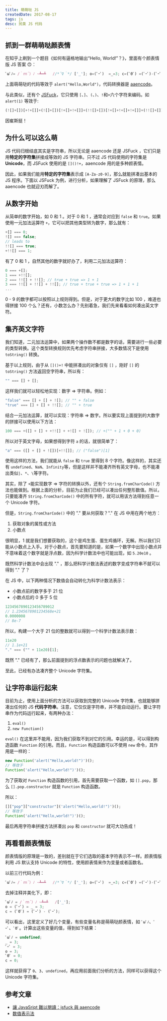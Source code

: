 ```yaml
---
title: 萌萌哒 JS
createdDate: 2017-08-17
tags: js
desc: 另类 JS 代码
---
```


## 抓到一群萌萌哒颜表情

在知乎上刷到一个题目《如何有逼格地输出“Hello, World!”？》，里面有个颜表情版 JS 答案 :upside_down_face:：

```javascript
ﾟωﾟﾉ= /｀ｍ´）ﾉ ~┻━┻   //*´∇｀*/ ['_']; o=(ﾟｰﾟ)  =_=3; c=(ﾟΘﾟ) =(ﾟｰﾟ)-(ﾟｰﾟ); (ﾟДﾟ) =(ﾟΘﾟ)= (o^_^o)/ (o^_^o);(ﾟДﾟ)={ﾟΘﾟ: '_' ,ﾟωﾟﾉ : ((ﾟωﾟﾉ==3) +'_') [ﾟΘﾟ] ,ﾟｰﾟﾉ :(ﾟωﾟﾉ+ '_')[o^_^o -(ﾟΘﾟ)] ,ﾟДﾟﾉ:((ﾟｰﾟ==3) +'_')[ﾟｰﾟ] }; (ﾟДﾟ) [ﾟΘﾟ] =((ﾟωﾟﾉ==3) +'_') [c^_^o];(ﾟДﾟ) ['c'] = ((ﾟДﾟ)+'_') [ (ﾟｰﾟ)+(ﾟｰﾟ)-(ﾟΘﾟ) ];(ﾟДﾟ) ['o'] = ((ﾟДﾟ)+'_') [ﾟΘﾟ];(ﾟoﾟ)=(ﾟДﾟ) ['c']+(ﾟДﾟ) ['o']+(ﾟωﾟﾉ +'_')[ﾟΘﾟ]+ ((ﾟωﾟﾉ==3) +'_') [ﾟｰﾟ] + ((ﾟДﾟ) +'_') [(ﾟｰﾟ)+(ﾟｰﾟ)]+ ((ﾟｰﾟ==3) +'_') [ﾟΘﾟ]+((ﾟｰﾟ==3) +'_') [(ﾟｰﾟ) - (ﾟΘﾟ)]+(ﾟДﾟ) ['c']+((ﾟДﾟ)+'_') [(ﾟｰﾟ)+(ﾟｰﾟ)]+ (ﾟДﾟ) ['o']+((ﾟｰﾟ==3) +'_') [ﾟΘﾟ];(ﾟДﾟ) ['_'] =(o^_^o) [ﾟoﾟ] [ﾟoﾟ];(ﾟεﾟ)=((ﾟｰﾟ==3) +'_') [ﾟΘﾟ]+ (ﾟДﾟ) .ﾟДﾟﾉ+((ﾟДﾟ)+'_') [(ﾟｰﾟ) + (ﾟｰﾟ)]+((ﾟｰﾟ==3) +'_') [o^_^o -ﾟΘﾟ]+((ﾟｰﾟ==3) +'_') [ﾟΘﾟ]+ (ﾟωﾟﾉ +'_') [ﾟΘﾟ]; (ﾟｰﾟ)+=(ﾟΘﾟ); (ﾟДﾟ)[ﾟεﾟ]='\\'; (ﾟДﾟ).ﾟΘﾟﾉ=(ﾟДﾟ+ ﾟｰﾟ)[o^_^o -(ﾟΘﾟ)];(oﾟｰﾟo)=(ﾟωﾟﾉ +'_')[c^_^o];(ﾟДﾟ) [ﾟoﾟ]='\"';(ﾟДﾟ) ['_'] ( (ﾟДﾟ) ['_'] (ﾟεﾟ+(ﾟДﾟ)[ﾟoﾟ]+ (ﾟДﾟ)[ﾟεﾟ]+(ﾟΘﾟ)+ (ﾟｰﾟ)+ (ﾟΘﾟ)+ (ﾟДﾟ)[ﾟεﾟ]+(ﾟΘﾟ)+ ((ﾟｰﾟ) + (ﾟΘﾟ))+ (ﾟｰﾟ)+ (ﾟДﾟ)[ﾟεﾟ]+(ﾟΘﾟ)+ (ﾟｰﾟ)+ ((ﾟｰﾟ) + (ﾟΘﾟ))+ (ﾟДﾟ)[ﾟεﾟ]+(ﾟΘﾟ)+ ((o^_^o) +(o^_^o))+ ((o^_^o) - (ﾟΘﾟ))+ (ﾟДﾟ)[ﾟεﾟ]+(ﾟΘﾟ)+ ((o^_^o) +(o^_^o))+ (ﾟｰﾟ)+ (ﾟДﾟ)[ﾟεﾟ]+((ﾟｰﾟ) + (ﾟΘﾟ))+ (c^_^o)+ (ﾟДﾟ)[ﾟεﾟ]+(ﾟｰﾟ)+ ((o^_^o) - (ﾟΘﾟ))+ (ﾟДﾟ)[ﾟεﾟ]+(ﾟΘﾟ)+ (ﾟΘﾟ)+ (c^_^o)+ (ﾟДﾟ)[ﾟεﾟ]+(ﾟΘﾟ)+ (ﾟｰﾟ)+ ((ﾟｰﾟ) + (ﾟΘﾟ))+ (ﾟДﾟ)[ﾟεﾟ]+(ﾟΘﾟ)+ ((ﾟｰﾟ) + (ﾟΘﾟ))+ (ﾟｰﾟ)+ (ﾟДﾟ)[ﾟεﾟ]+(ﾟΘﾟ)+ ((ﾟｰﾟ) + (ﾟΘﾟ))+ (ﾟｰﾟ)+ (ﾟДﾟ)[ﾟεﾟ]+(ﾟΘﾟ)+ ((ﾟｰﾟ) + (ﾟΘﾟ))+ ((ﾟｰﾟ) + (o^_^o))+ (ﾟДﾟ)[ﾟεﾟ]+((ﾟｰﾟ) + (ﾟΘﾟ))+ (ﾟｰﾟ)+ (ﾟДﾟ)[ﾟεﾟ]+(ﾟｰﾟ)+ (c^_^o)+ (ﾟДﾟ)[ﾟεﾟ]+(ﾟΘﾟ)+ ((o^_^o) - (ﾟΘﾟ))+ ((ﾟｰﾟ) + (o^_^o))+ (ﾟДﾟ)[ﾟεﾟ]+(ﾟΘﾟ)+ ((ﾟｰﾟ) + (ﾟΘﾟ))+ ((ﾟｰﾟ) + (o^_^o))+ (ﾟДﾟ)[ﾟεﾟ]+(ﾟΘﾟ)+ ((o^_^o) +(o^_^o))+ ((o^_^o) - (ﾟΘﾟ))+ (ﾟДﾟ)[ﾟεﾟ]+(ﾟΘﾟ)+ ((ﾟｰﾟ) + (ﾟΘﾟ))+ (ﾟｰﾟ)+ (ﾟДﾟ)[ﾟεﾟ]+(ﾟΘﾟ)+ (ﾟｰﾟ)+ (ﾟｰﾟ)+ (ﾟДﾟ)[ﾟεﾟ]+(ﾟｰﾟ)+ ((o^_^o) - (ﾟΘﾟ))+ (ﾟДﾟ)[ﾟεﾟ]+((ﾟｰﾟ) + (ﾟΘﾟ))+ (ﾟΘﾟ)+ (ﾟДﾟ)[ﾟoﾟ]) (ﾟΘﾟ)) ('_');
```

上面萌萌哒的代码等效于 `alert("Hello,World")`，代码转换器是 [aaencode](http://utf-8.jp/public/aaencode.html)。

与此类似，还有个 [JSFuck](http://www.jsfuck.com/)，它只使用 `[`、`]`、`(`、`)`、`!`和`+`六个字符来编码。如`alert(1)` 等效于:

```javascript
(![]+[])[+!+[]]+(![]+[])[!+[]+!+[]]+(!![]+[])[!+[]+!+[]+!+[]]+(!![]+[])[+!+[]]+(!![]+[])[+[]]+(![]+[][(![]+[])[+[]]+([![]]+[][[]])[+!+[]+[+[]]]+(![]+[])[!+[]+!+[]]+(!![]+[])[+[]]+(!![]+[])[!+[]+!+[]+!+[]]+(!![]+[])[+!+[]]])[!+[]+!+[]+[+[]]]+[+!+[]]+(!![]+[][(![]+[])[+[]]+([![]]+[][[]])[+!+[]+[+[]]]+(![]+[])[!+[]+!+[]]+(!![]+[])[+[]]+(!![]+[])[!+[]+!+[]+!+[]]+(!![]+[])[+!+[]]])[!+[]+!+[]+[+[]]]
```

因崔斯挺！

## 为什么可以这么萌

JS 代码归根结底其实是字符串，所以无论是 aaencode 还是 JSFuck ，它们只是用**特定的字符集**拼接成等效的 JS 字符串。只不过 JS 代码使用的字符集是 **Unicode**，而 JSFuck 使用的是 `[]()!+`，aaencode 用的是多种颜表情。

因此，如果我们能用**特定的字符集**表示成 `[A-Za-z0-9]`，那么就能拼凑出基本的 JS 程序。下面以 JSFuck 为例，进行分析，如果理解了 JSFuck 的原理，那么 aaencode 也就迎刃而解了。

## 从数字开始

从简单的数字开始，如 0 和 1 。对于 0 和 1 ，通常会对应到 `false` 和 `true`。如果使用一元加法运算符 `+`，它可以把其他类型转为数字，那么就有：

```javascript
+[] === 0;
![] === false;
// leads to
!![] === true;
+!![] === 1;
```

有了 0 和 1 ，自然其他的数字就好办了，利用二元加法运算符：

```javascript
0 === +[];
1 === +!![];
2 === !![] + !![]; // true + true => 1 + 1
3 === !![] + !![] + !![]; // true + true + true => 1 + 1 + 1
...
```

0 - 9 的数字都可以按照以上规则得到。但是，对于更大的数字比如 100 ，难道也得拼接 100 个么？还有，小数怎么办？先别着急，我们先来看看如何凑出英文字符。

## 集齐英文字符

我们知道，二元加法运算中，如果两个操作数不都是数字的话，需要进行一些必要的类型转换。这个类型转换规则优先考虑字符串拼接，大多数情况下是使用 `toString()` 转换。

基于以上规则，由于从 `[]()+!` 中能拼凑出的对象仅有 `[]` ，刚好 `[]` 的 `toString()` 方法返回空字符串，所以有：

```javascript
"" === [] + []; 
```

这样我们就可以轻松地实现：数字 => 字符串。例如：

```javascript
"false" === [] + [] + ![]; // "" + false
"true" === [] + [] + !![]; // "" + true
```

结合一元加法运算，就可以实现：字符串 => 数字。所以要实现上面提到的大数字的拼接可以使用以下方法：

```javascript
100 === +([] + [] + +!![] + +![] + ![]); // +("" + 1 + 0 + 0)
```

所以对于英文字母，如果想得到字符 `a` 的话，就很简单了：

```javascript
"a" === ([] + [] + ![])[+!![]]; // ("false")[1]
```

使用这样的方法，我们就能从 `false` 和 `true` 里得到 8 个字符。像这样的，其实还有 `undefined`、`NaN`、`Infinity`等，但是这样并不能凑齐所有英文字母，也不能凑出类似`|`、`*`、`\`等字符。

其实，除了 `+`能实现数字 => 字符的转换以外，还有个 `String.fromCharCode()` 方法也能做到。根据上面的分析，目前为止我们已经可以凑出任何整形数值。所以，只要能凑齐 `String.fromCharCode()` 中的所有字符，就可以用该方法得到任意一个 Unicode 字符。

但是，`String.fromCharCode()` 中的 "." 要从何获取？"." 在 JS 中用在两个地方：

1. 获取对象的属性或方法
2. 小数点

很明显，1 就是我们想要获取的，这个是鸡生蛋、蛋生鸡循环，无解。所以我们只能从小数点上入手。对于小数点，首先要知道的是，如果一个数字中出现小数点并不意味着这个数字就是浮点数，因为科学计数法中也可能出现，如 `5.20e10` 。

既然科学计数法中会出现 "." ，那么把科学计数法表述的数字变成字符串不就可以得到 "." 了？

在 JS 中，以下两种情况下数值会自动转化为科学计数法表示：

* 小数点前的数字多于 21 位
* 小数点后的 0 多于 5 位

```javascript
1234567890123456789012
// 1.2345678901234568e+21
0.0000008
// 8e-7
```

所以，构建一个大于 21 位的整数就可以得到一个科学计数法表示数：

```javascript
11e20
// 1.1e+21
"." === ("" + 11e20)[1];
```

既然 "." 已经有了，那么前面提到的浮点数表示的问题也就解决了。

至此，已经有办法凑齐整个 Unicode 字符集。

## 让字符串运行起来

目前为止，使用上面分析的方法可以获取到完整的 Unicode 字符集，也就能够拼凑出任何的 JS **代码字符串**。注意，它仅仅是字符串，并不能自动运行。要让字符串作为代码运行起来，有两种办法：

1. `eval()`
2. `new Function()`

`eval()` 在这里并不能用，因为我们获取不到对它的引用。幸运的是，可以得到构造函数 `Function` 的引用。而且，`Function` 构造函数可以不使用 `new` 命令，其作用是一样的：

```javascript
new Function('alert("Hello,world!")')();
// 等效于
Function('alert("Hello,world!")')();
```

为了获取对 `Function` 构造函数的引用，首先需要获取一个函数，如 `[].pop`，那么 `[].pop.constructor` 就是 `Function` 构造函数。

所以：

```javascript
[]["pop"]["constructor"]('alert("Hello,world!")')();
// 等效于
Function('alert("Hello,world!")')();
```

最后再用字符串拼接方法拼凑出 `pop` 和 `constructor` 就可大功告成！

## 再看看颜表情版

颜表情版的原理是一致的，差别就在于它们选取的基本字符表示不一样。颜表情版利用 JS 默认支持 Unicode 的特性，使用颜表情来作为变量或者函数名。

以前三行代码为例：

```javascript
ﾟωﾟﾉ= /｀ｍ´）ﾉ ~┻━┻   //*´∇｀*/ ['_']; o=(ﾟｰﾟ)  =_=3; c=(ﾟΘﾟ) =(ﾟｰﾟ)-(ﾟｰﾟ); 
```

去掉注释并美化下，即：

```javascript
ﾟωﾟﾉ = /｀ｍ´）ﾉ ~┻━┻   /['_'];
o = (ﾟｰﾟ) = _ = 3;
c = (ﾟΘﾟ) = (ﾟｰﾟ) - (ﾟｰﾟ); 
```

可以看出，这里定义了好几个变量，有些变量名称是萌萌哒颜表情，如 `ﾟωﾟﾉ`、`ﾟｰﾟ`、`ﾟΘﾟ`。计算出这些变量的值，得到如下结果：

```javascript
ﾟωﾟﾉ = undefined;
_ = 3;
ﾟｰﾟ = 3;
o = 3;
ﾟΘﾟ = 0;
c = 0;
```

这样就获得了 `0`、`3`、`undefined`，再应用前面我们分析的方法，同样可以获得这个 Unicode 字符集。

## 参考文章

* [讓 JavaSript 難以閱讀：jsfuck 與 aaencode](http://blog.techbridge.cc/2016/07/16/javascript-jsfuck-and-aaencode/)
* [数值表示法](http://javascript.ruanyifeng.com/grammar/number.html)